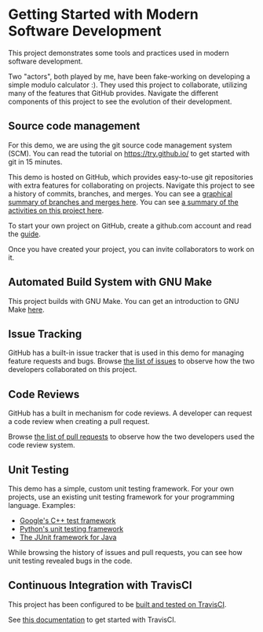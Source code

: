 # Getting Started with Modern Software Development

This project demonstrates some tools and practices used in modern software development. 

Two "actors", both played by me, have been fake-working on developing a simple modulo calculator :). They used this project to collaborate, utilizing many of the features that GitHub provides. Navigate the different components of this project to see the evolution of their development. 


## Source code management
For this demo, we are using the git source code management system (SCM). You can read the tutorial on https://try.github.io/ to get started with git in 15 minutes.

This demo is hosted on GitHub, which provides easy-to-use git repositories with extra features for collaborating on projects. Navigate this project to see a history of commits, branches, and merges. You can see a [graphical summary of branches and merges here](https://github.com/birukw/aait_se_demo/network). You can see [a summary of the activities on this project here](https://github.com/birukw/aait_se_demo/pulse).

To start your own project on GitHub, create a github.com account and read the [guide](https://guides.github.com/activities/hello-world/).

Once you have created your project, you can invite collaborators to work on it.

## Automated Build System with GNU Make
This project builds with GNU Make. You can get an introduction to GNU Make [here](https://www.gnu.org/software/make/manual/make.html#Introduction).

## Issue Tracking
GitHub has a built-in issue tracker that is used in this demo for managing feature requests and bugs. Browse [the list of issues](https://github.com/birukw/aait_se_demo/issues?utf8=%E2%9C%93&q=is%3Aissue+) to observe how the two developers collaborated on this project.

## Code Reviews
GitHub has a built in mechanism for code reviews. A developer can request a code review when creating a pull request.

Browse [the list of pull requests](https://github.com/birukw/aait_se_demo/pulls?utf8=%E2%9C%93&q=is%3Apr) to observe how the two developers used the code review system. 

## Unit Testing
This demo has a simple, custom unit testing framework. For your own projects, use an existing unit testing framework for your programming language. Examples:
*  [Google's C++ test framework](https://github.com/google/googletest)
*  [Python's unit testing framework](https://docs.python.org/2/library/unittest.html)
*  [The JUnit framework for Java](https://junit.org/junit5/docs/current/user-guide/)

While browsing the history of issues and pull requests, you can see how unit testing revealed bugs in the code.

## Continuous Integration with TravisCI
This project has been configured to be [built and tested on TravisCI](https://travis-ci.org/birukw/aait_se_demo/builds). 

See [this documentation](https://docs.travis-ci.com/user/getting-started/) to get started with TravisCI. 

